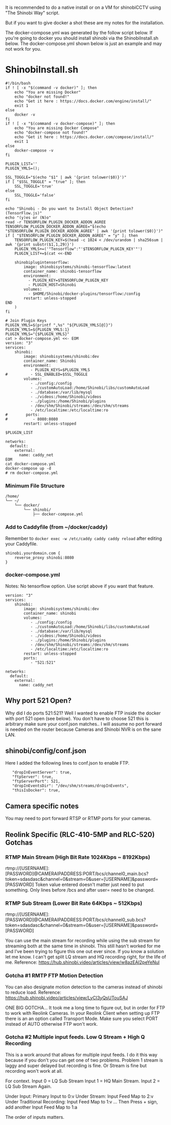 It is recommended to do a native install or on a VM for shinobiCCTV using "The Shinobi Way" script. 

But if you want to give docker a shot these are my notes for the installation.

The docker-compose.yml was generated by the follow script below. If you're going to docker you should install shinobi via the ShinobiInstall.sh below. The docker-compose.yml shown below is just an example and may not work for you.

# ShinobiInstall.sh
```
#!/bin/bash
if ! [ -x "$(command -v docker)" ]; then
    echo "You are missing Docker"
    echo "docker not found!"
    echo "Get it here : https://docs.docker.com/engine/install/"
    exit 1
else
    docker -v
fi
if ! [ -x "$(command -v docker-compose)" ]; then
    echo "You are missing Docker Compose"
    echo "docker-compose not found!"
    echo "Get it here : https://docs.docker.com/compose/install/"
    exit 1
else
    docker-compose -v
fi

PLUGIN_LIST=''
PLUGIN_YMLS=();

SSL_TOGGLE="$(echo "$1" | awk '{print tolower($0)}')"
if [ "$SSL_TOGGLE" = "true" ]; then
    SSL_TOGGLE='true'
else
    SSL_TOGGLE='false'
fi

echo "Shinobi - Do you want to Install Object Detection? (TensorFlow.js)"
echo "(y)es or (N)o"
read -r TENSORFLOW_PLUGIN_DOCKER_ADDON_AGREE
TENSORFLOW_PLUGIN_DOCKER_ADDON_AGREE="$(echo "$TENSORFLOW_PLUGIN_DOCKER_ADDON_AGREE" | awk '{print tolower($0)}')"
if [ "$TENSORFLOW_PLUGIN_DOCKER_ADDON_AGREE" = "y" ]; then
    TENSORFLOW_PLUGIN_KEY=$(head -c 1024 < /dev/urandom | sha256sum | awk '{print substr($1,1,29)}')
    PLUGIN_YMLS+=('"Tensorflow":"'$TENSORFLOW_PLUGIN_KEY'"')
    PLUGIN_LIST+=$(cat <<-END

    shinobiplugintensorflow:
        image: shinobisystems/shinobi-tensorflow:latest
        container_name: shinobi-tensorflow
        environment:
          - PLUGIN_KEY=$TENSORFLOW_PLUGIN_KEY
          - PLUGIN_HOST=Shinobi
        volumes:
          - $HOME/Shinobi/docker-plugins/tensorflow:/config
        restart: unless-stopped
END
    )
fi

# Join Plugin Keys
PLUGIN_YMLS=$(printf ",%s" "${PLUGIN_YMLS[@]}")
PLUGIN_YMLS=${PLUGIN_YMLS:1}
PLUGIN_YMLS="{$PLUGIN_YMLS}"
cat > docker-compose.yml <<- EOM
version: "3"
services:
    shinobi:
        image: shinobisystems/shinobi:dev
        container_name: Shinobi
        environment:
           - PLUGIN_KEYS=$PLUGIN_YMLS
#          - SSL_ENABLED=$SSL_TOGGLE
        volumes:
           - ./config:/config
           - ./customAutoLoad:/home/Shinobi/libs/customAutoLoad
           - ./database:/var/lib/mysql
           - ./videos:/home/Shinobi/videos
           - ./plugins:/home/Shinobi/plugins
           - /dev/shm/Shinobi/streams:/dev/shm/streams
           - /etc/localtime:/etc/localtime:ro
#        ports:
#           - 8080:8080
        restart: unless-stopped

$PLUGIN_LIST

networks:
  default:
    external:
      name: caddy_net
EOM
cat docker-compose.yml
docker-compose up -d
# rm docker-compose.yml
```

### Minimum File Structure
```
/home/
└── ~/
    └── docker/
        └── shinobi/
            ├── docker-compose.yml
```

### Add to Caddyfile (from ~/docker/caddy)
Remember to `docker exec -w /etc/caddy caddy caddy reload` after editing your Caddyfile.
```
shinobi.yourdomain.com {
	reverse_proxy shinobi:8080
}
```

### docker-compose.yml
Notes: No tensorflow option. Use script above if you want that feature.

```
version: "3"
services:
    shinobi:
        image: shinobisystems/shinobi:dev
        container_name: shinobi
        volumes:
           - ./config:/config
           - ./customAutoLoad:/home/Shinobi/libs/customAutoLoad
           - ./database:/var/lib/mysql
           - ./videos:/home/Shinobi/videos
           - ./plugins:/home/Shinobi/plugins
           - /dev/shm/Shinobi/streams:/dev/shm/streams
           - /etc/localtime:/etc/localtime:ro
        restart: unless-stopped
        ports:
           - "521:521"

networks:
  default:
    external:
      name: caddy_net
```

## Why port 521 Open?
Why did I do ports 521:521? Well I wanted to enable FTP inside the docker with port 521 open (see below). You don't have to choose 521 this is arbitrary make sure your conf.json matches.. I will assume no port forward is needed on the router because Cameras and Shinobi NVR is on the sane LAN.

## shinobi/config/conf.json

Here I added the following lines to conf.json to enable FTP.
```
   "dropInEventServer": true,
   "ftpServer": true,
   "ftpServerPort": 521,
   "dropInEventsDir": "/dev/shm/streams/dropInEvents",
   "thisIsDocker": true,
```

## Camera specific notes
You may need to port forward RTSP or RTMP ports for your cameras.

## Reolink Specific (RLC-410-5MP and RLC-520) Gotchas

### RTMP Main Stream (High Bit Rate 1024Kbps ~ 8192Kbps)
rtmp://[USERNAME]:[PASSWORD]@CAMERAIPADDRESS:PORT/bcs/channel0_main.bcs?token=sdasdasc&channel=0&stream=0&user=[USERNAME]&password=[PASSWORD]
Token value entered doesn't matter just need to put something. Only lines before /bcs and after user= need to be changed.

### RTMP Sub Stream (Lower Bit Rate 64Kbps ~ 512Kbps)
rtmp://[USERNAME]:[PASSWORD]@CAMERAIPADDRESS:PORT/bcs/channel0_sub.bcs?token=sdasdasc&channel=0&stream=0&user=[USERNAME]&password=[PASSWORD]

You can use the main stream for recording while using the sub stream for streaming both at the same time in shinobi. This still hasn't worked for me and I've been trying to figure this one out ever since. If you know a solution let me know. I can't get split LQ stream and HQ recording right, for the life of me.
Reference: https://hub.shinobi.video/articles/view/w8azEAI2peYeNul

### Gotcha #1 RMTP FTP Motion Detection
You can also designate motion detection to the cameras instead of shinobi to reduce load.
Reference: https://hub.shinobi.video/articles/view/LyCI3yQsUTouSAJ

ONE BIG GOTCHA... It took me a long time to figure out, but in order for FTP to work with Reolink Cameras. In your Reolink Client when setting up FTP there is an an option called Transport Mode. Make sure you select PORT instead of AUTO otherwise FTP won't work.

### Gotcha #2 Multiple input feeds. Low Q Stream + High Q Recording
This is a work around that allows for multiple input feeds. I do it this way because if you don't you can get one of two problems. Problem 1 stream is laggy and super delayed but recording is fine. Or Stream is fine but recording won't work at all.

For context. 
Input 0 = LQ Sub Stream 
Input 1 = HQ Main Stream.
Input 2 = LQ Sub Stream Again.

Under Input: Primary Input to 0:v
Under Stream: Input Feed Map to 2:v
Under Traditional Recording: Input Feed Map to 1:v   ... Then Press + sign, add another Input Feed Map to 1:a

The order of inputs matters.